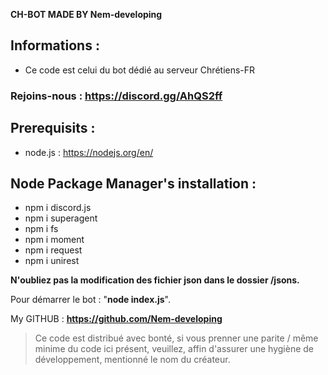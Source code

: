 __**CH-BOT MADE BY Nem-developing**__

## Informations : 
- Ce code est celui du bot dédié au serveur Chrétiens-FR
### Rejoins-nous : https://discord.gg/AhQS2ff

## Prerequisits : 
- node.js : https://nodejs.org/en/


## Node Package Manager's installation : 
- npm i discord.js
- npm i superagent
- npm i fs
- npm i moment
- npm i request
- npm i unirest

**N'oubliez pas la modification des fichier json dans le dossier /jsons.**

Pour démarrer le bot : "**node index.js**".

My GITHUB : **https://github.com/Nem-developing**

> Ce code est distribué avec bonté, si vous prenner une parite / même minime du code ici présent, veuillez, affin d'assurer une hygiène de développement, mentionné le nom du créateur.
